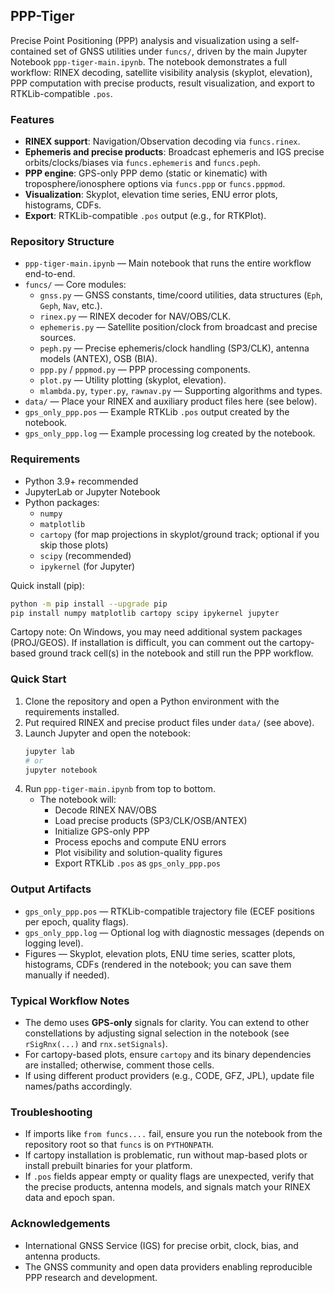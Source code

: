 ## PPP-Tiger

Precise Point Positioning (PPP) analysis and visualization using a self-contained set of GNSS utilities under `funcs/`, driven by the main Jupyter Notebook `ppp-tiger-main.ipynb`. The notebook demonstrates a full workflow: RINEX decoding, satellite visibility analysis (skyplot, elevation), PPP computation with precise products, result visualization, and export to RTKLib-compatible `.pos`.

### Features
- **RINEX support**: Navigation/Observation decoding via `funcs.rinex`.
- **Ephemeris and precise products**: Broadcast ephemeris and IGS precise orbits/clocks/biases via `funcs.ephemeris` and `funcs.peph`.
- **PPP engine**: GPS-only PPP demo (static or kinematic) with troposphere/ionosphere options via `funcs.ppp` or `funcs.pppmod`.
- **Visualization**: Skyplot, elevation time series, ENU error plots, histograms, CDFs.
- **Export**: RTKLib-compatible `.pos` output (e.g., for RTKPlot).

### Repository Structure
- `ppp-tiger-main.ipynb` — Main notebook that runs the entire workflow end-to-end.
- `funcs/` — Core modules:
  - `gnss.py` — GNSS constants, time/coord utilities, data structures (`Eph`, `Geph`, `Nav`, etc.).
  - `rinex.py` — RINEX decoder for NAV/OBS/CLK.
  - `ephemeris.py` — Satellite position/clock from broadcast and precise sources.
  - `peph.py` — Precise ephemeris/clock handling (SP3/CLK), antenna models (ANTEX), OSB (BIA).
  - `ppp.py` / `pppmod.py` — PPP processing components.
  - `plot.py` — Utility plotting (skyplot, elevation).
  - `mlambda.py`, `typer.py`, `rawnav.py` — Supporting algorithms and types.
- `data/` — Place your RINEX and auxiliary product files here (see below).
- `gps_only_ppp.pos` — Example RTKLib `.pos` output created by the notebook.
- `gps_only_ppp.log` — Example processing log created by the notebook.

### Requirements
- Python 3.9+ recommended
- JupyterLab or Jupyter Notebook
- Python packages:
  - `numpy`
  - `matplotlib`
  - `cartopy` (for map projections in skyplot/ground track; optional if you skip those plots)
  - `scipy` (recommended)
  - `ipykernel` (for Jupyter)

Quick install (pip):
```bash
python -m pip install --upgrade pip
pip install numpy matplotlib cartopy scipy ipykernel jupyter
```

Cartopy note: On Windows, you may need additional system packages (PROJ/GEOS). If installation is difficult, you can comment out the cartopy-based ground track cell(s) in the notebook and still run the PPP workflow.

### Quick Start
1. Clone the repository and open a Python environment with the requirements installed.
2. Put required RINEX and precise product files under `data/` (see above).
3. Launch Jupyter and open the notebook:
   ```bash
   jupyter lab
   # or
   jupyter notebook
   ```
4. Run `ppp-tiger-main.ipynb` from top to bottom.
   - The notebook will:
     - Decode RINEX NAV/OBS
     - Load precise products (SP3/CLK/OSB/ANTEX)
     - Initialize GPS-only PPP
     - Process epochs and compute ENU errors
     - Plot visibility and solution-quality figures
     - Export RTKLib `.pos` as `gps_only_ppp.pos`

### Output Artifacts
- `gps_only_ppp.pos` — RTKLib-compatible trajectory file (ECEF positions per epoch, quality flags).
- `gps_only_ppp.log` — Optional log with diagnostic messages (depends on logging level).
- Figures — Skyplot, elevation plots, ENU time series, scatter plots, histograms, CDFs (rendered in the notebook; you can save them manually if needed).

### Typical Workflow Notes
- The demo uses **GPS-only** signals for clarity. You can extend to other constellations by adjusting signal selection in the notebook (see `rSigRnx(...)` and `rnx.setSignals`).
- For cartopy-based plots, ensure `cartopy` and its binary dependencies are installed; otherwise, comment those cells.
- If using different product providers (e.g., CODE, GFZ, JPL), update file names/paths accordingly.

### Troubleshooting
- If imports like `from funcs....` fail, ensure you run the notebook from the repository root so that `funcs` is on `PYTHONPATH`.
- If cartopy installation is problematic, run without map-based plots or install prebuilt binaries for your platform.
- If `.pos` fields appear empty or quality flags are unexpected, verify that the precise products, antenna models, and signals match your RINEX data and epoch span.

### Acknowledgements
- International GNSS Service (IGS) for precise orbit, clock, bias, and antenna products.
- The GNSS community and open data providers enabling reproducible PPP research and development.
